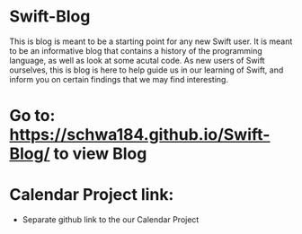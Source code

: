 # Swift-Blog

This is blog is meant to be a starting point for any new Swift user. It is meant to be an informative blog that contains a history of the programming language, as well as look at some acutal code. As new users of Swift ourselves, this is blog is here to help guide us in our learning of Swift, and inform you on certain findings that we may find interesting. 


# Go to: https://schwa184.github.io/Swift-Blog/ to view Blog

# Calendar Project link:
- Separate github link to the our Calendar Project 


